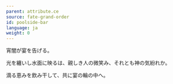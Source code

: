 ```yaml
---
parent: attribute.ce
source: fate-grand-order
id: poolside-bar
language: ja
weight: 0
---
```


宵闇が宴を告げる。

光を纏いし水面に映るは、親しき人の微笑み、それとも神の気紛れか。

滴る恵みを飲み干して、共に宴の輪の中へ。
